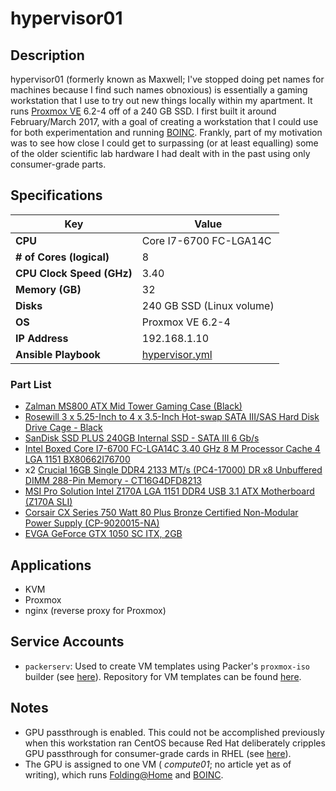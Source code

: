 hypervisor01
============

Description
-----------

hypervisor01 (formerly known as Maxwell; I've stopped doing pet names for machines because I find such names obnoxious) is essentially a gaming workstation that I use to try out new things locally within my apartment. It runs [Proxmox VE](https://www.proxmox.com/en/) 6.2-4 off of a 240 GB SSD. I first built it around February/March 2017, with a goal of creating a workstation that I could use for both experimentation and running [BOINC](https://boincstats.com/en/stats/-1/user/detail/3500755).  Frankly, part of my motivation was to see how close I could get to surpassing (or at least equalling) some of the older scientific lab hardware I had dealt with in the past using only consumer-grade parts.

Specifications
--------------

| Key | Value |
| --- | --- |
| **CPU** | Core I7-6700 FC-LGA14C |
| **# of Cores (logical)** | 8 |
| **CPU Clock Speed (GHz)** | 3.40 |
| **Memory (GB)** | 32 |
| **Disks** | 240 GB SSD (Linux volume) |
| **OS** | Proxmox VE 6.2-4 |
| **IP Address** | 192.168.1.10 |
| **Ansible Playbook** | [hypervisor.yml](https://github.com/jpellman/home-ansible/blob/master/playbooks/hypervisor.yml) |

### Part List

 * [Zalman MS800 ATX Mid Tower Gaming Case (Black)](https://smile.amazon.com/gp/product/B00I0V4IMW/ref=ppx_yo_dt_b_asin_title_o03__o00_s01?ie=UTF8&psc=1)
 * [Rosewill 3 x 5.25-Inch to 4 x 3.5-Inch Hot-swap SATA III/SAS Hard Disk Drive Cage - Black](https://smile.amazon.com/gp/product/B00DGZ42SM/ref=ppx_yo_dt_b_asin_title_o03__o00_s00?ie=UTF8&psc=1)
 * [SanDisk SSD PLUS 240GB Internal SSD - SATA III 6 Gb/s](https://smile.amazon.com/gp/product/B01F9G43WU/ref=ppx_yo_dt_b_asin_title_o00__o00_s00?ie=UTF8&psc=1)
 * [Intel Boxed Core I7-6700 FC-LGA14C 3.40 GHz 8 M Processor Cache 4 LGA 1151 BX80662I76700](https://smile.amazon.com/gp/product/B0136JONG8/ref=ppx_yo_dt_b_asin_title_o02__o00_s00?ie=UTF8&psc=1)
 * x2 [Crucial 16GB Single DDR4 2133 MT/s (PC4-17000) DR x8 Unbuffered DIMM 288-Pin Memory - CT16G4DFD8213](https://smile.amazon.com/gp/product/B015YPAZPU/ref=ppx_yo_dt_b_asin_title_o02__o00_s00?ie=UTF8&psc=1)
 * [MSI Pro Solution Intel Z170A LGA 1151 DDR4 USB 3.1 ATX Motherboard (Z170A SLI)](https://smile.amazon.com/gp/product/B01DDR05P6/ref=ppx_yo_dt_b_asin_title_o02__o00_s00?ie=UTF8&psc=1)
 * [Corsair CX Series 750 Watt 80 Plus Bronze Certified Non-Modular Power Supply (CP-9020015-NA)](https://smile.amazon.com/gp/product/B008RJZQSW/ref=ppx_yo_dt_b_asin_title_o09__o00_s00?ie=UTF8&psc=1)
 * [EVGA GeForce GTX 1050 SC ITX, 2GB](https://smile.amazon.com/EVGA-GeForce-Support-Graphics-02G-P4-6152-KR/dp/B01M64G435?sa-no-redirect=1)

Applications
------------

 * KVM 
 * Proxmox
 * nginx (reverse proxy for Proxmox)

Service Accounts
----------------

 * `packerserv`: Used to create VM templates using Packer's `proxmox-iso` builder (see [here](https://www.packer.io/plugins/builders/proxmox/iso)).  Repository for VM templates can be found [here](https://github.com/jpellman/home-packer). 

Notes
-----

 * GPU passthrough is enabled.  This could not be accomplished previously when this workstation ran CentOS because Red Hat deliberately cripples GPU passthrough for consumer-grade cards in RHEL (see [here](https://bugzilla.redhat.com/show_bug.cgi?id=1492173)).
 * The GPU is assigned to one VM ( *compute01*; no article yet as of writing), which runs [Folding@Home](https://foldingathome.org/) and [BOINC](https://boinc.berkeley.edu/).
